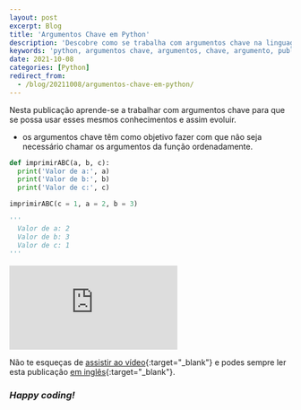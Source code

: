 ```yaml
---
layout: post
excerpt: Blog
title: 'Argumentos Chave em Python'
description: 'Descobre como se trabalha com argumentos chave na linguagem de programação Python. Obtém respostas às tuas dúvidas com a teoria e os exemplos apresentados.'
keywords: 'python, argumentos chave, argumentos, chave, argumento, publicação'
date: 2021-10-08
categories: [Python]
redirect_from:
  - /blog/20211008/argumentos-chave-em-python/
---
```


Nesta publicação aprende-se a trabalhar com argumentos chave para que se possa usar esses mesmos conhecimentos e assim evoluir.

- os argumentos chave têm como objetivo fazer com que não seja necessário chamar os argumentos da função ordenadamente.

```python
def imprimirABC(a, b, c):
  print('Valor de a:', a)
  print('Valor de b:', b)
  print('Valor de c:', c)

imprimirABC(c = 1, a = 2, b = 3)

'''
  Valor de a: 2
  Valor de b: 3
  Valor de c: 1
'''
```

<div class="video-container">
  <iframe src="https://www.youtube.com/embed/Od8zRnsZIoE" frameborder="0" allowfullscreen></iframe>
</div>

Não te esqueças de [assistir ao vídeo](https://youtu.be/Od8zRnsZIoE){:target="\_blank"} e podes sempre ler esta publicação [em inglês](https://nelsonsilvadev.com/blog/key-arguments-in-python/){:target="\_blank"}.

### _Happy coding!_
